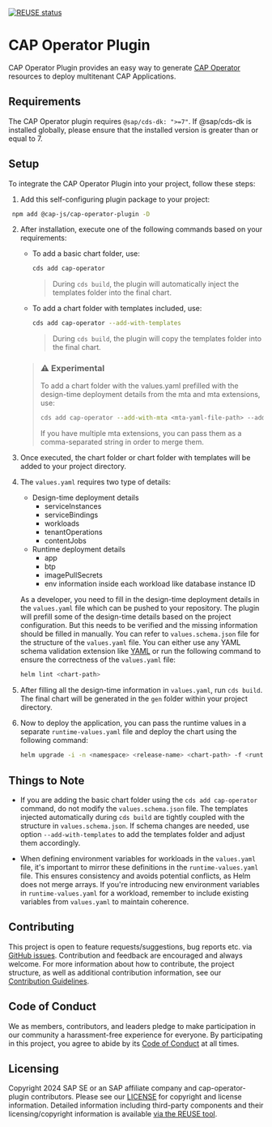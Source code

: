 [![REUSE status](https://api.reuse.software/badge/github.com/cap-js/cap-operator-plugin)](https://api.reuse.software/info/github.com/cap-js/cap-operator-plugin)

# CAP Operator Plugin

CAP Operator Plugin provides an easy way to generate [CAP Operator](https://sap.github.io/cap-operator/) resources to deploy multitenant CAP Applications.

## Requirements

The CAP Operator plugin requires `@sap/cds-dk: ">=7"`. If @sap/cds-dk is installed globally, please ensure that the installed version is greater than or equal to 7.

## Setup

To integrate the CAP Operator Plugin into your project, follow these steps:

1. Add this self-configuring plugin package to your project:

```sh
 npm add @cap-js/cap-operator-plugin -D
```

2. After installation, execute one of the following commands based on your requirements:

    * To add a basic chart folder, use:
        ```sh
        cds add cap-operator
        ```
        > During `cds build`, the plugin will automatically inject the templates folder into the final chart.

    * To add a chart folder with templates included, use:
        ```sh
        cds add cap-operator --add-with-templates
        ```
        > During `cds build`, the plugin will copy the templates folder into the final chart.

    > ### ⚠️ Experimental
    > To add a chart folder with the values.yaml prefilled with the design-time deployment details from the mta and mta extensions, use:
    >```sh
    > cds add cap-operator --add-with-mta <mta-yaml-file-path> --add-with-mta-extensions <mta-ext-yaml-file-path>
    >```
    > If you have multiple mta extensions, you can pass them as a comma-separated string in order to merge them.

2. Once executed, the chart folder or chart folder with templates will be added to your project directory.

3. The `values.yaml` requires two type of details:

    * Design-time deployment details
        - serviceInstances
        - serviceBindings
        - workloads
        - tenantOperations
        - contentJobs
    * Runtime deployment details
        - app
        - btp
        - imagePullSecrets
        - env information inside each workload like database instance ID

    As a developer, you need to fill in the design-time deployment details in the `values.yaml` file which can be pushed to your repository. The plugin will prefill some of the design-time details based on the project configuration. But this needs to be verified and the missing information should be filled in manually. You can refer to `values.schema.json` file for the structure of the `values.yaml` file. You can either use any YAML schema validation extension like [YAML](https://marketplace.visualstudio.com/items?itemName=redhat.vscode-yaml) or run the following command to ensure the correctness of the `values.yaml` file:

    ```sh
    helm lint <chart-path>
    ```

4. After filling all the design-time information in `values.yaml`, run `cds build`. The final chart will be generated in the `gen` folder within your project directory.

5. Now to deploy the application, you can pass the runtime values in a separate `runtime-values.yaml` file and deploy the chart using the following command:

   ```sh
   helm upgrade -i -n <namespace> <release-name> <chart-path> -f <runtime-values.yaml-path>
   ```

## Things to Note

* If you are adding the basic chart folder using the `cds add cap-operator` command, do not modify the `values.schema.json` file. The templates injected automatically during `cds build` are tightly coupled with the structure in `values.schema.json`. If schema changes are needed, use option `--add-with-templates` to add the templates folder and adjust them accordingly.

* When defining environment variables for workloads in the `values.yaml` file, it's important to mirror these definitions in the `runtime-values.yaml` file. This ensures consistency and avoids potential conflicts, as Helm does not merge arrays. If you're introducing new environment variables in `runtime-values.yaml` for a workload, remember to include existing variables from `values.yaml` to maintain coherence.

## Contributing

This project is open to feature requests/suggestions, bug reports etc. via [GitHub issues](https://github.com/cap-js/cap-operator-plugin/issues). Contribution and feedback are encouraged and always welcome. For more information about how to contribute, the project structure, as well as additional contribution information, see our [Contribution Guidelines](CONTRIBUTING.md).

## Code of Conduct

We as members, contributors, and leaders pledge to make participation in our community a harassment-free experience for everyone. By participating in this project, you agree to abide by its [Code of Conduct](CODE_OF_CONDUCT.md) at all times.

## Licensing

Copyright 2024 SAP SE or an SAP affiliate company and cap-operator-plugin contributors. Please see our [LICENSE](LICENSE) for copyright and license information. Detailed information including third-party components and their licensing/copyright information is available [via the REUSE tool](https://api.reuse.software/info/github.com/cap-js/cap-operator-plugin).
